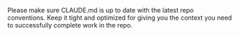 Please make sure CLAUDE.md is up to date with the latest repo conventions. Keep it tight and optimized for giving you the context you need to successfully complete work in the repo.
